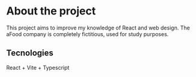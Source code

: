 # About the project

This project aims to improve my knowledge of React and web design. The aFood company is completely fictitious, used for study purposes.

## Tecnologies
  React + Vite + Typescript

